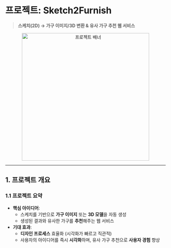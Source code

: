 # **프로젝트: Sketch2Furnish**  
> **스케치(2D) → 가구 이미지/3D 변환 & 유사 가구 추천 웹 서비스**

<p align="center">
  <img src="./banner.png" width="400" alt="프로젝트 배너" />
</p>

---

## **1. 프로젝트 개요**

### 1.1 프로젝트 요약
- **핵심 아이디어**:  
  - 스케치를 기반으로 **가구 이미지** 또는 **3D 모델**을 자동 생성  
  - 생성된 결과와 유사한 가구를 **추천**해주는 웹 서비스
- **기대 효과**:
  - **디자인 프로세스** 효율화 (시각화가 빠르고 직관적)
  - 사용자의 아이디어를 즉시 **시각화**하며, 유사 가구 추천으로 **사용자 경험** 향상
